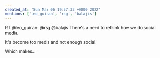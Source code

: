 ```yaml
---
created_at: "Sun Mar 06 19:57:33 +0000 2022"
mentions: ['leo_guinan', 'rsg', 'balajis']
---
```


RT @leo_guinan: @rsg @balajis There's a need to rethink how we do social media.

It's become too media and not enough social.

Which makes…